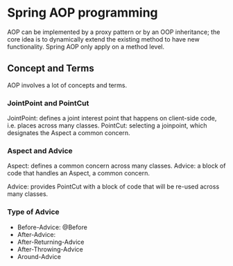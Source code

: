 # Spring AOP programming

AOP can be implemented by a proxy pattern or by an OOP inheritance; the core idea is to dynamically extend the existing method to have new functionality. Spring AOP only apply on a method level.

## Concept and Terms
AOP involves a lot of concepts and terms.

### JointPoint and PointCut
JointPoint: defines a joint interest point that happens on client-side code, i.e. places across many classes. PointCut: selecting a joinpoint, which designates the Aspect a common concern.

### Aspect and Advice
Aspect: defines a common concern across many classes. Advice: a block of code that handles an Aspect, a common concern.

Advice: provides PointCut with a block of code that will be re-used across many classes.

### Type of Advice
* Before-Advice: @Before
* After-Advice:
* After-Returning-Advice
* After-Throwing-Advice
* Around-Advice

